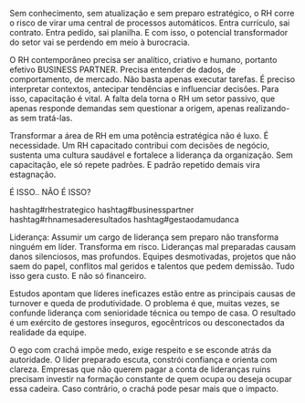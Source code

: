 Sem conhecimento, sem atualização e sem preparo estratégico, o RH corre o risco de virar uma central de processos automáticos. Entra currículo, sai contrato. Entra pedido, sai planilha. E com isso, o potencial transformador do setor vai se perdendo em meio à burocracia.

O RH contemporâneo precisa ser analítico, criativo e humano, portanto efetivo BUSINESS PARTNER. Precisa entender de dados, de comportamento, de mercado. Não basta apenas executar tarefas. É preciso interpretar contextos, antecipar tendências e influenciar decisões. Para isso, capacitação é vital. A falta dela torna o RH um setor passivo, que apenas responde demandas sem questionar a origem, apenas realizando-as sem tratá-las.

Transformar a área de RH em uma potência estratégica não é luxo. É necessidade. Um RH capacitado contribui com decisões de negócio, sustenta uma cultura saudável e fortalece a liderança da organização. Sem capacitação, ele só repete padrões. E padrão repetido demais vira estagnação.

É ISSO.. NÃO É ISSO?

hashtag#rhestrategico hashtag#businesspartner
hashtag#rhnamesaderesultados hashtag#gestaodamudanca


Liderança: Assumir um cargo de liderança sem preparo não transforma ninguém em líder. Transforma em risco. Lideranças mal preparadas causam danos silenciosos, mas profundos. Equipes desmotivadas, projetos que não saem do papel, conflitos mal geridos e talentos que pedem demissão. Tudo isso gera custo. E não só financeiro.

Estudos apontam que líderes ineficazes estão entre as principais causas de turnover e queda de produtividade. O problema é que, muitas vezes, se confunde liderança com senioridade técnica ou tempo de casa. O resultado é um exército de gestores inseguros, egocêntricos ou desconectados da realidade da equipe.

O ego com crachá impõe medo, exige respeito e se esconde atrás da autoridade. O líder preparado escuta, constrói confiança e orienta com clareza. Empresas que não querem pagar a conta de lideranças ruins precisam investir na formação constante de quem ocupa ou deseja ocupar essa cadeira. Caso contrário, o crachá pode pesar mais que o impacto.
